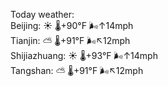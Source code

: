 Today weather:  
Beijing: ☀️ 🌡️+90°F 🌬️↑14mph  
Tianjin: ⛅️  🌡️+91°F 🌬️↖12mph  
Shijiazhuang: ☀️ 🌡️+93°F 🌬️↑14mph  
Tangshan: ⛅️  🌡️+91°F 🌬️↖12mph  
